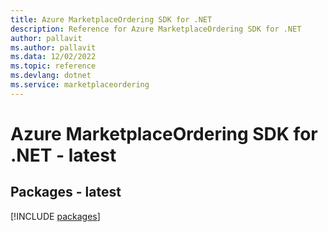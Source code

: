 ```yaml
---
title: Azure MarketplaceOrdering SDK for .NET
description: Reference for Azure MarketplaceOrdering SDK for .NET
author: pallavit
ms.author: pallavit
ms.data: 12/02/2022
ms.topic: reference
ms.devlang: dotnet
ms.service: marketplaceordering
---
```

# Azure MarketplaceOrdering SDK for .NET - latest
## Packages - latest
[!INCLUDE [packages](marketplaceordering-index.md)]